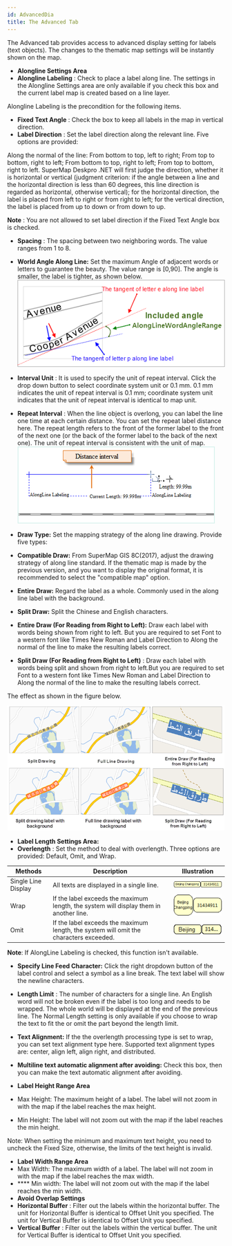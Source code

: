 ```yaml
---
id: AdvancedDia
title: The Advanced Tab
---
```

The Advanced tab provides access to advanced display setting for labels (text
objects). The changes to the thematic map settings will be instantly shown on
the map.

* **Alongline Settings Area**
* **Alongline Labeling** : Check to place a label along line. The settings in the Alongline Settings area are only available if you check this box and the current label map is created based on a line layer. 

Alongline Labeling is the precondition for the following items.

* **Fixed Text Angle** : Check the box to keep all labels in the map in vertical direction.
* **Label Direction** : Set the label direction along the relevant line. Five options are provided: 

Along the normal of the line: From bottom to top, left to right; From top to bottom, right to left; From
bottom to top, right to left; From top to bottom, right to left. SuperMap
Deskpro .NET will first judge the direction, whether it is horizontal or
vertical (judgment criterion: if the angle between a line and the horizontal
direction is less than 60 degrees, this line direction is regarded as
horizontal, otherwise vertical); for the horizontal direction, the label is
placed from left to right or from right to left; for the vertical direction,
the label is placed from up to down or from down to up.

**Note** : You are not allowed to set label direction if the Fixed Text Angle
box is checked.

* **Spacing** : The spacing between two neighboring words. The value ranges from 1 to 8.
* **World Angle Along Line:** Set the maximum Angle of adjacent words or letters to guarantee the beauty. The value range is [0,90]. The angle is smaller, the label is tighter, as shown below.
![](img/AlongLineAngle.png)  

* **Interval Unit** : It is used to specify the unit of repeat interval. Click the drop down button to select coordinate system unit or 0.1 mm. 0.1 mm indicates the unit of repeat interval is 0.1 mm; coordinate system unit indicates that the unit of repeat interval is identical to map unit.
* **Repeat Interval** : When the line object is overlong, you can label the line one time at each certain distance. You can set the repeat label distance here. The repeat length refers to the front of the former label to the front of the next one (or the back of the former label to the back of the next one). The unit of repeat interval is consistent with the unit of map.
![](img/LabelRepeatInterval.png)  
* **Draw Type:** Set the mapping strategy of the along line drawing. Provide five types: 
* **Compatible Draw:** From SuperMap GIS 8C(2017), adjust the drawing strategy of along line standard. If the thematic map is made by the previous version, and you want to display the original format, it is recommended to select the "compatible map" option.
* **Entire Draw:** Regard the label as a whole. Commonly used in the along line label with the background.
* **Split Draw:** Split the Chinese and English characters.
* **Entire Draw (For Reading from Right to Left):** Draw each label with words being shown from right to left. But you are required to set Font to a western font like Times New Roman and Label Direction to Along the normal of the line to make the resulting labels correct.

* **Split Draw (For Reading from Right to Left)** : Draw each label with words being split and shown from right to left.But you are required to set Font to a western font like Times New Roman and Label Direction to Along the normal of the line to make the resulting labels correct.

The effect as shown in the figure below.

![](img/AlongLineDrawingMode.png)

* **Label Length Settings Area:**
* **Overlength** : Set the method to deal with overlength. Three options are provided: Default, Omit, and Wrap.

Methods | Description | Illustration  
---|---|---  
Single Line Display| All texts are displayed in a single line. | ![](img/MapThematicDisplay1.png)  
Wrap| If the label exceeds the maximum length, the system will display them in another line. |![](img/MapThematicDisplay2.png)  
Omit| If the label exceeds the maximum length, the system will omit the characters exceeded. |![](img/MapThematicDisplay3.png)  
  
**Note**: If AlongLine Labeling is checked, this function isn't available.

* **Specify Line Feed Character:** Click the right dropdown button of the label control and select a symbol as a line break. The text label will show the newline characters.
* **Length Limit** : The number of characters for a single line. An English word will not be broken even if the label is too long and needs to be wrapped. The whole world will be displayed at the end of the previous line. The Normal Length setting is only available if you choose to wrap the text to fit the or omit the part beyond the length limit.

* **Text Alignment:** If the the overlength processing type is set to wrap, you can set text alignment type here. Supported text alignment types are: center, align left, align right, and distributed.
* **Multiline text automatic alignment after avoiding:** Check this box, then you can make the text automatic alignment after avoiding.
* **Label Height Range Area**
* Max Height: The maximum height of a label. The label will not zoom in with the map if the label reaches the max height.
* Min Height: The label will not zoom out with the map if the label reaches the min height.

Note: When setting the minimum and maximum text height, you need to uncheck
the Fixed Size, otherwise, the limits of the text height is invalid.

* **Label Width Range Area**
* Max Width: The maximum width of a label. The label will not zoom in with the map if the label reaches the max width.
* **** Min width: The label will not zoom out with the map if the label reaches the min width.
* **Avoid Overlap Settings**
* **Horizontal Buffer** : Filter out the labels within the horizontal buffer. The unit for Horizontal Buffer is identical to Offset Unit you specified. The unit for Vertical Buffer is identical to Offset Unit you specified.
* **Vertical Buffer** : Filter out the labels within the vertical buffer. The unit for Vertical Buffer is identical to Offset Unit you specified.
